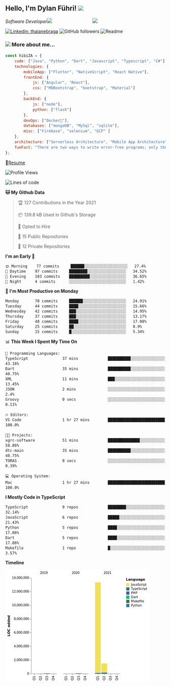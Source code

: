<h2>Hello, I'm Dylan Führi! <img src="https://media.giphy.com/media/12oufCB0MyZ1Go/giphy.gif" width="50"></h2>
<img align='right' src="https://media.giphy.com/media/836HiJc7pgzy8iNXCn/giphy.gif" width="230">
<p><em>Software Developer</a><img src="https://media.giphy.com/media/WUlplcMpOCEmTGBtBW/giphy.gif" width="30"> 
</em></p>

[![Linkedin: thaianebraga](https://img.shields.io/badge/-Dylan-blue?style=flat-square&logo=Linkedin&logoColor=white&link=https://www.linkedin.com/in/dylan-fuhri/)](https://www.linkedin.com/in/dylan-fuhri/)
![GitHub followers](https://img.shields.io/github/followers/HibiZA?style=social)
![Readme](https://github.com/HibiZA/HibiZA/workflows/Readme/badge.svg)

### <img src="https://media.giphy.com/media/VgCDAzcKvsR6OM0uWg/giphy.gif" width="50"> More about me...  

```javascript
const hibiZA = {
    code: ["Java", "Python", "Dart", "Javascript", "Typescript", "C#"],
    technologies: {
        mobileApp: ["Flutter", "NativeScript", "React Native"],
        frontEnd: {
            js: ["Angular", "React"],
            css: ["MDBootstrap", "bootstrap", "Material"]
        },
        backEnd: {
            js: ["node"],
            python: ["flask"]
        },
        devOps: ["Docker🐳"],
        databases: ["mongoDB", "MySql", "sqlite"],
        misc: ["Firebase", "selenium", "GCP" ]
    },
    architecture: ["Serverless Architecture", "Mobile App Architecture"],
    funFact: "There are two ways to write error-free programs; only the third one works"
};
```
📝[Resume](https://drive.google.com/file/d/1RjxKCcvUeoyYgnL_eCwQ9zay77Ayr0Xu/view?usp=sharing)
<!--START_SECTION:waka-->
![Profile Views](http://img.shields.io/badge/Profile%20Views-2-blue)

![Lines of code](https://img.shields.io/badge/From%20Hello%20World%20I%27ve%20Written-14.9%20million%20lines%20of%20code-blue)

**🐱 My Github Data** 

> 🏆 127 Contributions in the Year 2021
 > 
> 📦 139.8 kB Used in Github's Storage 
 > 
> 💼 Opted to Hire
 > 
> 📜 15 Public Repositories 
 > 
> 🔑 12 Private Repositories  
 > 
**I'm an Early 🐤** 

```text
🌞 Morning    77 commits     ██████░░░░░░░░░░░░░░░░░░░   27.4% 
🌆 Daytime    97 commits     ████████░░░░░░░░░░░░░░░░░   34.52% 
🌃 Evening    103 commits    █████████░░░░░░░░░░░░░░░░   36.65% 
🌙 Night      4 commits      ░░░░░░░░░░░░░░░░░░░░░░░░░   1.42%

```
📅 **I'm Most Productive on Monday** 

```text
Monday       70 commits     ██████░░░░░░░░░░░░░░░░░░░   24.91% 
Tuesday      44 commits     ████░░░░░░░░░░░░░░░░░░░░░   15.66% 
Wednesday    42 commits     ███░░░░░░░░░░░░░░░░░░░░░░   14.95% 
Thursday     37 commits     ███░░░░░░░░░░░░░░░░░░░░░░   13.17% 
Friday       48 commits     ████░░░░░░░░░░░░░░░░░░░░░   17.08% 
Saturday     25 commits     ██░░░░░░░░░░░░░░░░░░░░░░░   8.9% 
Sunday       15 commits     █░░░░░░░░░░░░░░░░░░░░░░░░   5.34%

```


📊 **This Week I Spent My Time On** 

```text
💬 Programming Languages: 
TypeScript               37 mins             ██████████░░░░░░░░░░░░░░░   43.16% 
Dart                     35 mins             ██████████░░░░░░░░░░░░░░░   40.75% 
XML                      11 mins             ███░░░░░░░░░░░░░░░░░░░░░░   13.45% 
JSON                     2 mins              ░░░░░░░░░░░░░░░░░░░░░░░░░   2.4% 
Groovy                   0 secs              ░░░░░░░░░░░░░░░░░░░░░░░░░   0.11%

🔥 Editors: 
VS Code                  1 hr 27 mins        █████████████████████████   100.0%

🐱‍💻 Projects: 
xgrc-software            51 mins             ██████████████░░░░░░░░░░░   58.86% 
dtc-main                 35 mins             ██████████░░░░░░░░░░░░░░░   40.75% 
TORAS                    0 secs              ░░░░░░░░░░░░░░░░░░░░░░░░░   0.39%

💻 Operating System: 
Mac                      1 hr 27 mins        █████████████████████████   100.0%

```

**I Mostly Code in TypeScript** 

```text
TypeScript               9 repos             ████████░░░░░░░░░░░░░░░░░   32.14% 
JavaScript               6 repos             █████░░░░░░░░░░░░░░░░░░░░   21.43% 
Python                   5 repos             ████░░░░░░░░░░░░░░░░░░░░░   17.86% 
Dart                     5 repos             ████░░░░░░░░░░░░░░░░░░░░░   17.86% 
Makefile                 1 repo              █░░░░░░░░░░░░░░░░░░░░░░░░   3.57%

```


**Timeline**

![Chart not found](https://raw.githubusercontent.com/HibiZA/HibiZA/master/charts/bar_graph.png) 


<!--END_SECTION:waka-->
